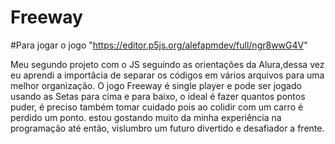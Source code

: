 # Freeway
#Para jogar o jogo "https://editor.p5js.org/alefapmdev/full/ngr8wwG4V"

Meu segundo projeto com o JS seguindo as orientações da Alura,dessa vez eu aprendi a importâcia de separar os códigos em vários arquivos para uma melhor organização. 
O jogo Freeway é single player e pode ser jogado usando as Setas para cima e para baixo, o ideal é fazer quantos pontos puder, é preciso também tomar cuidado pois ao colidir com um carro é perdido um ponto. estou gostando muito da minha experiência na programação até então, vislumbro um futuro divertido e desafiador a frente.
